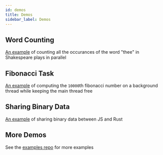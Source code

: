 ```yaml
---
id: demos
title: Demos
sidebar_label: Demos
---
```


## Word Counting

[An example](https://github.com/amilajack/neon-examples/tree/master/word-counting) of counting all the occurances of the word "thee" in Shakespeare plays in parallel

## Fibonacci Task

[An example](https://github.com/amilajack/neon-examples/tree/master/fibonacci-task) of computing the `10000`th fibonacci number on a background thread while keeping the main thread free

## Sharing Binary Data

[An example](https://github.com/amilajack/neon-examples/tree/master/sharing-binary-data) of sharing binary data between JS and Rust

## More Demos

See the [examples repo](https://github.com/amilajack/neon-examples) for more examples
